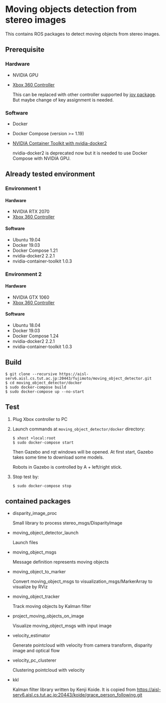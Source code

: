 # Moving objects detection from stereo images

This contains ROS packages to detect moving objects from stereo images.

## Prerequisite

### Hardware

* NVIDIA GPU
* [Xbox 360 Controller](https://www.microsoft.com/accessories/en-ww/products/gaming/xbox-360-controller-for-windows/52a-00004)

  This can be replaced with other controller supported by [joy package](http://wiki.ros.org/joy).
  But maybe change of key assignment is needed.

### Software

* Docker
* Docker Compose (version >= 1.19)
* [NVIDIA Container Toolkit with nvidia-docker2](https://github.com/NVIDIA/nvidia-docker#nvidia-container-toolkit)

  nvidia-docker2 is deprecated now but it is needed to use Docker Compose with NVIDIA GPU.

## Already tested environment

### Environment 1

#### Hardware

* NVIDIA RTX 2070
* [Xbox 360 Controller](https://www.microsoft.com/accessories/en-ww/products/gaming/xbox-360-controller-for-windows/52a-00004)

#### Software

* Ubuntu 19.04
* Docker 19.03
* Docker Compose 1.21
* nvidia-docker2 2.2.1
* nvidia-container-toolkit 1.0.3

### Environment 2

#### Hardware

* NVIDIA GTX 1060
* [Xbox 360 Controller](https://www.microsoft.com/accessories/en-ww/products/gaming/xbox-360-controller-for-windows/52a-00004)

#### Software

* Ubuntu 18.04
* Docker 19.03
* Docker Compose 1.24
* nvidia-docker2 2.2.1
* nvidia-container-toolkit 1.0.3

## Build

```shell
$ git clone --recursive https://aisl-serv6.aisl.cs.tut.ac.jp:20443/fujimoto/moving_object_detector.git
$ cd moving_object_detector/docker
$ sudo docker-compose build
$ sudo docker-compose up --no-start
```

## Test

1. Plug Xbox controller to PC
2. Launch commands at `moving_object_detector/docker` directory:

   ```shell
   $ xhost +local:root
   $ sudo docker-compose start
   ```

   Then Gazebo and rqt windows will be opened. At first start, Gazebo takes some time to download some models.

   Robots in Gazebo is controlled by A + left/right stick.
3. Stop test by:

   ```shell
   $ sudo docker-compose stop
   ```

## contained packages

* disparity_image_proc

  Small library to process stereo_msgs/DisparityImage

* moving_object_detector_launch

  Launch files

* moving_object_msgs

  Message definition represents moving objects

* moving_object_to_marker

  Convert moving_object_msgs to visualization_msgs/MarkerArray to visualize by RViz

* moving_object_tracker

  Track moving objects by Kalman filter

* project_moving_objects_on_image

  Visualize moving_object_msgs with input image

* velocity_estimator

  Generate pointcloud with velocity from camera transform, disparity image and optical flow

* velocity_pc_clusterer

  Clustering pointcloud with velocity

* kkl

  Kalman filter library written by Kenji Koide.
  It is copied from https://aisl-serv6.aisl.cs.tut.ac.jp:20443/koide/grace_person_following.git